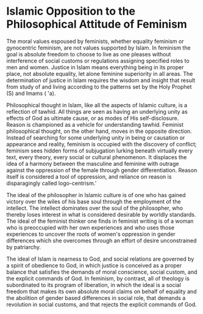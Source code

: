 Islamic Opposition to the Philosophical Attitude of Feminism
============================================================

The moral values espoused by feminists, whether equality feminism or
gynocentric feminism, are not values supported by Islam. In feminism the
goal is absolute freedom to choose to live as one pleases without
interference of social customs or regulations assigning specified roles
to men and women. Justice in Islam means everything being in its proper
place, not absolute equality, let alone feminine superiority in all
areas. The determination of justice in Islam requires the wisdom and
insight that result from study of and living according to the patterns
set by the Holy Prophet (S) and Imams ( 'a).

Philosophical thought in Islam, like all the aspects of Islamic culture,
is a reflection of tawhid. All things are seen as having an underlying
unity as effects of God as ultimate cause, or as modes of His
self-disclosure. Reason is championed as a vehicle for understanding
tawhid. Feminist philosophical thought, on the other hand, moves in the
opposite direction. Instead of searching for some underlying unity in
being or causation or appearance and reality, feminism is occupied with
the discovery of conflict; feminism sees hidden forms of subjugation
lurking beneath virtually every text, every theory, every social or
cultural phenomenon. It displaces the idea of a harmony between the
masculine and feminine with outrage against the oppression of the female
through gender differentiation. Reason itself is considered a tool of
oppression, and reliance on reason is disparagingly called
logo-centrism.'

The ideal of the philosopher in Islamic culture is of one who has gained
victory over the wiles of his base soul through the employment of the
intellect. The intellect dominates over the soul of the philosopher, who
thereby loses interest in what is considered desirable by worldly
standards. The ideal of the feminist thinker one finds in feminist
writing is of a woman who is preoccupied with her own experiences and
who uses those experiences to uncover the roots of women's oppression in
gender differences which she overcomes through an effort of desire
unconstrained by patriarchy.

The ideal of Islam is nearness to God, and social relations are governed
by a spirit of obedience to God, in which justice is conceived as a
proper balance that satisfies the demands of moral conscience, social
custom, and the explicit commands of God. In feminism, by contrast, all
of theology is subordinated to its program of liberation, in which the
ideal is a social freedom that makes its own absolute moral claims on
behalf of equality and the abolition of gender based differences in
social role, that demands a revolution in social customs, and that
rejects the explicit commands of God.


